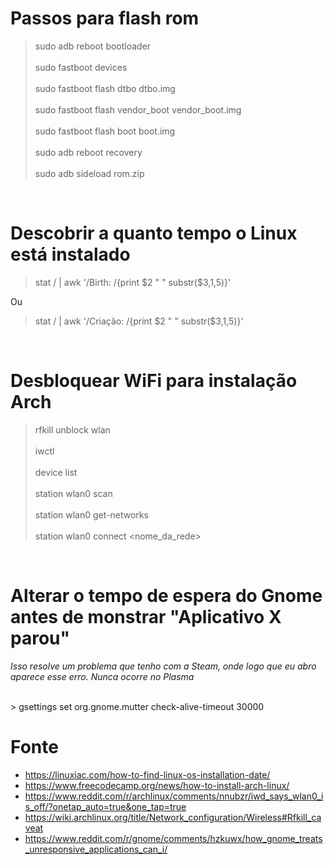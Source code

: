 # Passos para flash rom

> sudo adb reboot bootloader <br><br>
> sudo fastboot devices <br><br>
> sudo fastboot flash dtbo dtbo.img <br><br>
> sudo fastboot flash vendor_boot vendor_boot.img <br><br>
> sudo fastboot flash boot boot.img <br><br>
> sudo adb reboot recovery <br><br>
> sudo adb sideload rom.zip

<br>

# Descobrir a quanto tempo o Linux está instalado


> stat / | awk '/Birth: /{print $2 " " substr($3,1,5)}'

Ou

> stat / | awk '/Criação: /{print $2 " " substr($3,1,5)}'

<br>

# Desbloquear WiFi para instalação Arch

> rfkill unblock wlan <br><br>
> iwctl <br><br>
> device list <br><br>
> station wlan0 scan <br><br>
> station wlan0 get-networks <br><br>
> station wlan0 connect <nome_da_rede>

 <br>

 # Alterar o tempo de espera do Gnome antes de monstrar "Aplicativo X parou"<br>
 _Isso resolve um problema que tenho com a Steam, onde logo que eu abro aparece esse erro. Nunca ocorre no Plasma_

<br>
 > gsettings set org.gnome.mutter check-alive-timeout 30000

# Fonte

- https://linuxiac.com/how-to-find-linux-os-installation-date/
- https://www.freecodecamp.org/news/how-to-install-arch-linux/
- https://www.reddit.com/r/archlinux/comments/nnubzr/iwd_says_wlan0_is_off/?onetap_auto=true&one_tap=true
- https://wiki.archlinux.org/title/Network_configuration/Wireless#Rfkill_caveat
- https://www.reddit.com/r/gnome/comments/hzkuwx/how_gnome_treats_unresponsive_applications_can_i/
